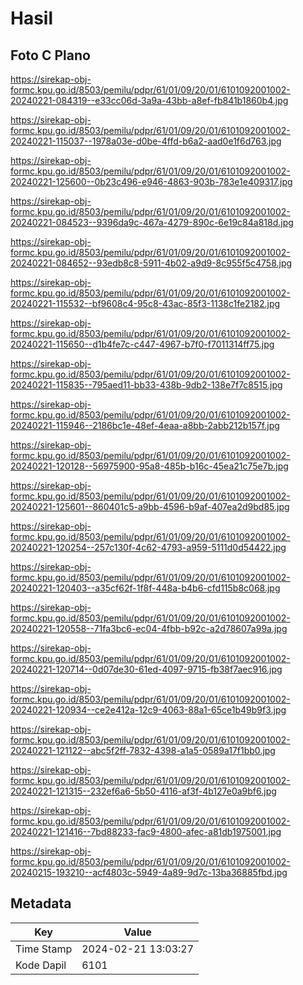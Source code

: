 # Hasil

## Foto C Plano

https://sirekap-obj-formc.kpu.go.id/8503/pemilu/pdpr/61/01/09/20/01/6101092001002-20240221-084319--e33cc06d-3a9a-43bb-a8ef-fb841b1860b4.jpg

https://sirekap-obj-formc.kpu.go.id/8503/pemilu/pdpr/61/01/09/20/01/6101092001002-20240221-115037--1978a03e-d0be-4ffd-b6a2-aad0e1f6d763.jpg

https://sirekap-obj-formc.kpu.go.id/8503/pemilu/pdpr/61/01/09/20/01/6101092001002-20240221-125600--0b23c496-e946-4863-903b-783e1e409317.jpg

https://sirekap-obj-formc.kpu.go.id/8503/pemilu/pdpr/61/01/09/20/01/6101092001002-20240221-084523--9396da9c-467a-4279-890c-6e19c84a818d.jpg

https://sirekap-obj-formc.kpu.go.id/8503/pemilu/pdpr/61/01/09/20/01/6101092001002-20240221-084652--93edb8c8-5911-4b02-a9d9-8c955f5c4758.jpg

https://sirekap-obj-formc.kpu.go.id/8503/pemilu/pdpr/61/01/09/20/01/6101092001002-20240221-115532--bf9608c4-95c8-43ac-85f3-1138c1fe2182.jpg

https://sirekap-obj-formc.kpu.go.id/8503/pemilu/pdpr/61/01/09/20/01/6101092001002-20240221-115650--d1b4fe7c-c447-4967-b7f0-f7011314ff75.jpg

https://sirekap-obj-formc.kpu.go.id/8503/pemilu/pdpr/61/01/09/20/01/6101092001002-20240221-115835--795aed11-bb33-438b-9db2-138e7f7c8515.jpg

https://sirekap-obj-formc.kpu.go.id/8503/pemilu/pdpr/61/01/09/20/01/6101092001002-20240221-115946--2186bc1e-48ef-4eaa-a8bb-2abb212b157f.jpg

https://sirekap-obj-formc.kpu.go.id/8503/pemilu/pdpr/61/01/09/20/01/6101092001002-20240221-120128--56975900-95a8-485b-b16c-45ea21c75e7b.jpg

https://sirekap-obj-formc.kpu.go.id/8503/pemilu/pdpr/61/01/09/20/01/6101092001002-20240221-125601--860401c5-a9bb-4596-b9af-407ea2d9bd85.jpg

https://sirekap-obj-formc.kpu.go.id/8503/pemilu/pdpr/61/01/09/20/01/6101092001002-20240221-120254--257c130f-4c62-4793-a959-5111d0d54422.jpg

https://sirekap-obj-formc.kpu.go.id/8503/pemilu/pdpr/61/01/09/20/01/6101092001002-20240221-120403--a35cf62f-1f8f-448a-b4b6-cfd115b8c068.jpg

https://sirekap-obj-formc.kpu.go.id/8503/pemilu/pdpr/61/01/09/20/01/6101092001002-20240221-120558--71fa3bc6-ec04-4fbb-b92c-a2d78607a99a.jpg

https://sirekap-obj-formc.kpu.go.id/8503/pemilu/pdpr/61/01/09/20/01/6101092001002-20240221-120714--0d07de30-61ed-4097-9715-fb38f7aec916.jpg

https://sirekap-obj-formc.kpu.go.id/8503/pemilu/pdpr/61/01/09/20/01/6101092001002-20240221-120934--ce2e412a-12c9-4063-88a1-65ce1b49b9f3.jpg

https://sirekap-obj-formc.kpu.go.id/8503/pemilu/pdpr/61/01/09/20/01/6101092001002-20240221-121122--abc5f2ff-7832-4398-a1a5-0589a17f1bb0.jpg

https://sirekap-obj-formc.kpu.go.id/8503/pemilu/pdpr/61/01/09/20/01/6101092001002-20240221-121315--232ef6a6-5b50-4116-af3f-4b127e0a9bf6.jpg

https://sirekap-obj-formc.kpu.go.id/8503/pemilu/pdpr/61/01/09/20/01/6101092001002-20240221-121416--7bd88233-fac9-4800-afec-a81db1975001.jpg

https://sirekap-obj-formc.kpu.go.id/8503/pemilu/pdpr/61/01/09/20/01/6101092001002-20240215-193210--acf4803c-5949-4a89-9d7c-13ba36885fbd.jpg


## Metadata

| Key        | Value               |
| ---------- | ------------------- |
| Time Stamp | 2024-02-21 13:03:27 |
| Kode Dapil | 6101                |



